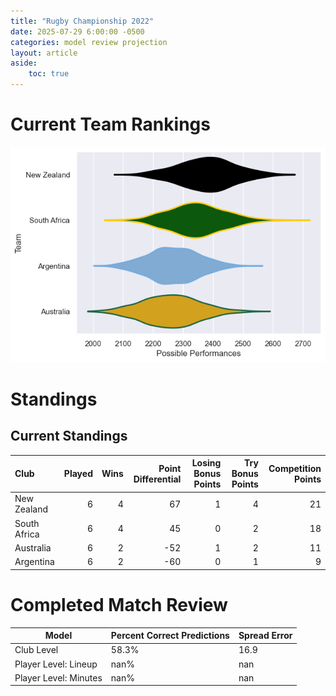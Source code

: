 ```yaml
---  
title: "Rugby Championship 2022"  
date: 2025-07-29 6:00:00 -0500  
categories: model review projection  
layout: article  
aside:  
    toc: true  
---
```

# Current Team Rankings


![Club Rankings](plots/rankings_Rugby_Championship_2022.png)
# Standings

## Current Standings


| Club         |   Played |   Wins |   Point Differential |   Losing Bonus Points |   Try Bonus Points |   Competition Points |
|:-------------|---------:|-------:|---------------------:|----------------------:|-------------------:|---------------------:|
| New Zealand  |        6 |      4 |                   67 |                     1 |                  4 |                   21 |
| South Africa |        6 |      4 |                   45 |                     0 |                  2 |                   18 |
| Australia    |        6 |      2 |                  -52 |                     1 |                  2 |                   11 |
| Argentina    |        6 |      2 |                  -60 |                     0 |                  1 |                    9 |



# Completed Match Review


| Model | Percent Correct Predictions | Spread Error |
| ------ | ------ | ------ |
| Club Level | 58.3% | 16.9 |
| Player Level: Lineup | nan% | nan |
| Player Level: Minutes | nan% | nan |

